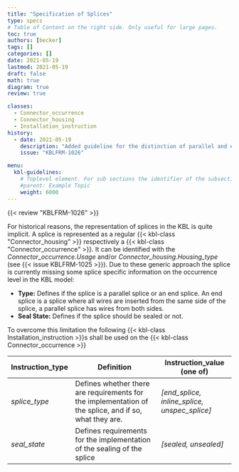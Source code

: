 ```yaml
---
title: "Specification of Splices"
type: specs
# Table of Content on the right side. Only useful for large pages.
toc: true
authors: [becker]
tags: []
categories: []
date: 2021-05-19
lastmod: 2021-05-19
draft: false
math: true
diagram: true
review: true

classes:
  - Connector_occurrence
  - Connector_housing
  - Installation_instruction
history:
  - date: 2021-05-19
    description: "Added guideline for the distinction of parallel and end splices."
    issue: "KBLFRM-1026"

menu:
  kbl-guidelines:
    # Toplevel element. For sub sections the identifier of the subsection
    #parent: Example Topic
    weight: 6000
---
```

{{< review "KBLFRM-1026" >}}

For historical reasons, the representation of splices in the KBL is quite implicit. A splice is represented as a regular {{< kbl-class "Connector_housing" >}} respectively a {{< kbl-class "Connector_occurrence" >}}. It can be identified with the _Connector_occurrence.Usage_ and/or _Connector_housing.Housing_type_ (see {{< issue KBLFRM-1025 >}}). Due to these generic approach the splice is currently missing some splice specific information on the occurrence level in the KBL model:

* **Type:** Defines if the splice is a parallel splice or an end splice. An end splice is a splice where all wires are inserted from the same side of the splice, a parallel splice has wires from both sides.
* **Seal State:** Defines if the splice should be sealed or not.

To overcome this limitation the following {{< kbl-class Installation_instruction >}}s shall be used on the {{< kbl-class Connector_occurrence >}}


| Instruction_type | Definition | Instruction_value (one of) |
| ---------------- | ---------- | ----------------- |
| _splice_type_ | Defines whether there are requirements for the implementation of the splice, and if so, what they are.  | _[end_splice, inline_splice, unspec_splice]_          |
| _seal_state_ | Defines requirements for the implementation of the sealing of the splice | _[sealed, unsealed]_ |
